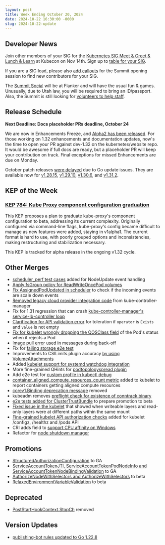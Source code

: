 ```yaml
---
layout: post
title: Week Ending October 20, 2024
date: 2024-10-22 16:30:00 -0000
slug: 2024-10-22-update
---
```


## Developer News

Join other members of your SIG for the [Kubernetes SIG Meet & Greet & Lunch & Learn](https://kccncna2024.sched.com/event/1oUD0/kubernetes-sig-meet-and-greet-lunch-learn) at Kubecon on Nov 14th.  Sign up to [table for your SIG](https://github.com/kubernetes/community/issues/8112).

If you are a SIG lead, please also [add callouts](https://forms.gle/4gEYi17pbpAa3buw7) for the Summit opening session to find new contributors for your SIG.

The [Summit Social](https://www.kubernetes.dev/events/2024/kcsna/social/) will be at Flanker and will have the usual fun & games.  Unusually, due to Utah law, you will be required to bring an ID/passport.  Also, the Summit is still looking for [volunteers to help staff](https://docs.google.com/spreadsheets/d/1oTPG3raG9xK8DPuicC3b8cBEAqRIyPnVroDQaTu40SI/edit?gid=2080248557#gid=2080248557).

## Release Schedule

**Next Deadline: Docs placeholder PRs deadline, October 24**

We are now in Enhancements Freeze, and [Alpha2 has been released](https://groups.google.com/a/kubernetes.io/g/dev/c/6PppGkhQF4I). For those working on 1.32 enhancements and documentation updates, now's the time to open your PR against dev-1.32 on the kubernetes/website repo. It would be awesome if full docs are ready, but a placeholder PR will keep your contribution on track.  Final exceptions for missed Enhancements are due on Monday.

October patch releases [were delayed](https://groups.google.com/a/kubernetes.io/g/dev/c/ycnFVQwOlz8) due to Go update issues.  They are available now for [v1.28.15](https://github.com/kubernetes/kubernetes/blob/master/CHANGELOG/CHANGELOG-1.28.md), [v1.29.10](https://github.com/kubernetes/kubernetes/blob/master/CHANGELOG/CHANGELOG-1.29.md), [v1.30.6](https://github.com/kubernetes/kubernetes/blob/master/CHANGELOG/CHANGELOG-1.30.md), and [v1.31.2](https://github.com/kubernetes/kubernetes/blob/master/CHANGELOG/CHANGELOG-1.31.md).

## KEP of the Week

### [KEP 784: Kube Proxy component configuration graduation](https://github.com/kubernetes/enhancements/tree/master/keps/sig-network/784-kube-proxy-component-config)

This KEP proposes a plan to graduate kube-proxy's component configuration to beta, addressing its current complexity. Originally configured via command-line flags, kube-proxy's config became difficult to manage as new features were added, staying in v1alpha1. The current format is hard to use, with poorly grouped options and inconsistencies, making restructuring and stabilization necessary.

This KEP is tracked for alpha release in the ongoing v1.32 cycle.

## Other Merges

* [scheduler_perf test cases](https://github.com/kubernetes/kubernetes/pull/128260) added for NodeUpdate event handling
* [Apply fsGroup policy for ReadWriteOncePod volumes](https://github.com/kubernetes/kubernetes/pull/128244)
* [Fix AssignedPodUpdated in scheduler](https://github.com/kubernetes/kubernetes/pull/128223) to check if the incoming events are scale down events
* [Removed legacy cloud provider integration code](https://github.com/kubernetes/kubernetes/pull/128197) from kube-controller-manager
* Fix for 1.31 regression that can crash [kube-controller-manager's service-lb-controller loop](https://github.com/kubernetes/kubernetes/pull/128182)
* [Clarification for API validation error](https://github.com/kubernetes/kubernetes/pull/128119) for toleration if `operator` is `Exists` and `value` is not empty
* [Fix for kubelet wrongly dropping the QOSClass field](https://github.com/kubernetes/kubernetes/pull/128083) of the Pod's status when it rejects a Pod
* [Image pull error](https://github.com/kubernetes/kubernetes/pull/127918) used in messages during back-off
* Fix for [failing storage e2e test](https://github.com/kubernetes/kubernetes/pull/127790)
* Improvements to CSILimits plugin accuracy [by using VolumeAttachments](https://github.com/kubernetes/kubernetes/pull/127757)
* Added [kubelet support for systemd watchdog integration](https://github.com/kubernetes/kubernetes/pull/127566)
* More fine-grained QHints for [podtopologyspread plugin](https://github.com/kubernetes/kubernetes/pull/127478)
* Add e2e test for [custom profile in kubectl debug](https://github.com/kubernetes/kubernetes/pull/127187)
* [container_aligned_compute_resources_count metric](https://github.com/kubernetes/kubernetes/pull/127155) added to kubelet to report containers getting aligned compute resources
* [corev1.Binding deprecation message](https://github.com/kubernetes/kubernetes/pull/126955) removed
* kubeadm removes [preflight check for existence of conntrack binary](https://github.com/kubernetes/kubernetes/pull/126953)
* [e2e tests added for ClusterTrustBundle](https://github.com/kubernetes/kubernetes/pull/126593) to prepare promotion to beta
* [Fixed issue in the kubelet](https://github.com/kubernetes/kubernetes/pull/126562) that showed when writeable layers and read-only layers were at different paths within the same mount
* [Fine-grained kubelet API authorization checks](https://github.com/kubernetes/kubernetes/pull/126347) added for kubelet /configz, /healthz and /pods API
* CRI adds field to [support CPU affinity on Windows](https://github.com/kubernetes/kubernetes/pull/124285)
* Refactor for [node shutdown manager](https://github.com/kubernetes/kubernetes/pull/116388)

## Promotions

* [StructuredAuthorizationConfiguration](https://github.com/kubernetes/kubernetes/pull/128172) to GA
* [ServiceAccountTokenJTI, ServiceAccountTokenPodNodeInfo and ServiceAccountTokenNodeBindingValidation](https://github.com/kubernetes/kubernetes/pull/128169) to GA
* [AuthorizeNodeWithSelectors and AuthorizeWithSelectors](https://github.com/kubernetes/kubernetes/pull/128168) to beta
* [RelaxedEnvironmentVariableValidation](https://github.com/kubernetes/kubernetes/pull/126897) to beta

## Deprecated

* [PostStartHookContext.StopCh](https://github.com/kubernetes/kubernetes/pull/127341) removed

## Version Updates

* [publishing-bot rules updated to Go 1.22.8](https://github.com/kubernetes/kubernetes/pull/128218)